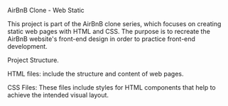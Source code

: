 AirBnB Clone - Web Static

This project is part of the AirBnB clone series, which focuses on creating static web pages with HTML and CSS. The purpose is to recreate the AirBnB website's front-end design in order to practice front-end development.


Project Structure.

HTML files: include the structure and content of web pages.

CSS Files: These files include styles for HTML components that help to achieve the intended visual layout.
